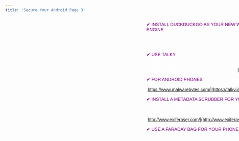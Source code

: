 ```yaml
---
title: 'Secure Your Android Page 3'
---
```


<div class="" markdown="1" style="height: 540px; width: 960px; background-image: url('/user/pages/16.one-sheets/01.Secure Your Android/12.secure-your-android-page-1/secureyourandroid.png'); background-repeat: norepeat norepeat; background-size: auto auto;" >

<div style="display: table;  width: 100%;">
	<div style="display: table-cell; width: 350px;">
    	 <!--- spacer div -->
	</div>
<div style="font-family:Arial; color:white; font-size:14px;  display: table-cell; width: 410px; " markdown="1" margin-top: -5px> 
<span style="color:purple">✔ INSTALL DUCKDUCKGO AS YOUR NEW WEB BROWSER AND SEARCH ENGINE</span>  Duckduckgo does not track your data, you can be confident that you are not growing a data profile which can be used to profile you by corporations and the government. You can find this app at the Google Play store. Learn more at [https://duckduckgo.com](https://duckduckgo.com)

<span style="color:purple">✔ USE TALKY</span> to replace skype, google hangouts and audio calls. Talky is end-to-end encrypted and can be used across android, iOS, and all computer platforms. With the app you can create a session simply by entering a name and inviting people to the new link! You can use it here at [https://talky.io/](https://talky.io/)

<span style="color:purple">✔ FOR ANDROID PHONES</span> install an anti-malware scanner, we recommend malwarebytes. You can find this app at the Google Play store. Learn more at [https://www.malwarebytes.com/](https://talky.io/)

<span style="color:purple">✔ INSTALL A METADATA SCRUBBER FOR YOUR PHOTOS.</span> That way you don’t leak important data about a photograph when you share it. This can include your location and more. A good app for scrubbing metadata on Android is Exif Eraser. You can find this app at the Google Play store. Learn more at [http://www.exiferaser.com/](http://www.exiferaser.com/)

<span style="color:purple">✔ USE A FARADAY BAG FOR YOUR PHONE</span> when in meetings that are private or during protests. This bag will block electronic signals from and to your phone.
</div>
</div>